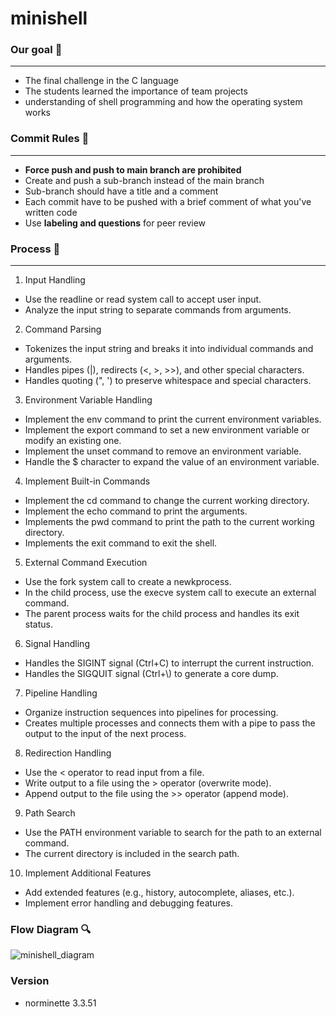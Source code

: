 # minishell

### Our goal 🎯 
---
- The final challenge in the C language  
- The students learned the importance of team projects  
- understanding of shell programming and how the operating system works  

### Commit Rules 📜
---
- **Force push and push to main branch are prohibited**
- Create and push a sub-branch instead of the main branch
- Sub-branch should have a title and a comment
- Each commit have to be pushed with a brief comment of what you've written code
- Use **labeling and questions** for peer review

### Process 🧶
---
1. Input Handling
- Use the readline or read system call to accept user input.
- Analyze the input string to separate commands from arguments.

2. Command Parsing
- Tokenizes the input string and breaks it into individual commands and arguments.
- Handles pipes (|), redirects (<, >, >>), and other special characters.
- Handles quoting (", ') to preserve whitespace and special characters.

3. Environment Variable Handling
- Implement the env command to print the current environment variables.
- Implement the export command to set a new environment variable or modify an existing one.
- Implement the unset command to remove an environment variable.
- Handle the $ character to expand the value of an environment variable.

4. Implement Built-in Commands
- Implement the cd command to change the current working directory.
- Implement the echo command to print the arguments.
- Implements the pwd command to print the path to the current working directory.
- Implements the exit command to exit the shell.

5. External Command Execution
- Use the fork system call to create a newkprocess.
- In the child process, use the execve system call to execute an external command.
- The parent process waits for the child process and handles its exit status.

6. Signal Handling
- Handles the SIGINT signal (Ctrl+C) to interrupt the current instruction.
- Handles the SIGQUIT signal (Ctrl+\\) to generate a core dump.

7. Pipeline Handling
- Organize instruction sequences into pipelines for processing.
- Creates multiple processes and connects them with a pipe to pass the output to the input of the next process.

8. Redirection Handling
- Use the < operator to read input from a file.
- Write output to a file using the > operator (overwrite mode).
- Append output to the file using the >> operator (append mode).

9. Path Search
- Use the PATH environment variable to search for the path to an external command.
- The current directory is included in the search path.

10. Implement Additional Features
- Add extended features (e.g., history, autocomplete, aliases, etc.).
- Implement error handling and debugging features.


### Flow Diagram 🔍
![minishell_diagram](https://github.com/Action2theFuture/minishell/assets/74296888/63bc7daf-be36-4275-94a1-4ab6040f1c1f)

### Version
- norminette 3.3.51

